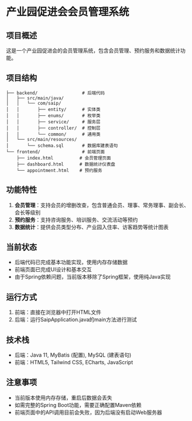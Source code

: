 # 产业园促进会会员管理系统

## 项目概述
这是一个产业园促进会的会员管理系统，包含会员管理、预约服务和数据统计功能。

## 项目结构
```
├── backend/                 # 后端代码
│   ├── src/main/java/
│   │   └── com/saip/
│   │       ├── entity/      # 实体类
│   │       ├── enums/       # 枚举类
│   │       ├── service/     # 服务层
│   │       ├── controller/  # 控制层
│   │       └── common/      # 通用类
│   └── src/main/resources/
│       └── schema.sql       # 数据库建表语句
└── frontend/                # 前端页面
    ├── index.html          # 会员管理页面
    ├── dashboard.html      # 数据统计仪表盘
    └── appointment.html    # 预约服务
```

## 功能特性
1. **会员管理**：支持会员的增删改查，包含普通会员、理事、常务理事、副会长、会长等级别
2. **预约服务**：支持咨询服务、培训服务、交流活动等预约
3. **数据统计**：提供会员类型分布、产业园入住率、访客趋势等统计图表

## 当前状态
- 后端代码已完成基本功能实现，使用内存存储数据
- 前端页面已完成UI设计和基本交互
- 由于Spring依赖问题，当前版本移除了Spring框架，使用纯Java实现

## 运行方式
1. 前端：直接在浏览器中打开HTML文件
2. 后端：运行SaipApplication.java的main方法进行测试

## 技术栈
- 后端：Java 11, MyBatis (配置), MySQL (建表语句)
- 前端：HTML5, Tailwind CSS, ECharts, JavaScript

## 注意事项
- 当前版本使用内存存储，重启后数据会丢失
- 如需完整的Spring Boot功能，需要正确配置Maven依赖
- 前端页面中的API调用目前会失败，因为后端没有启动Web服务器 